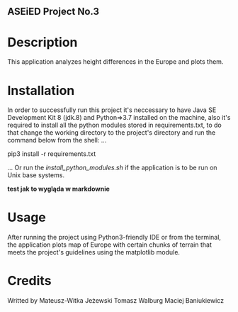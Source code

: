 ## ASEiED Project No.3

# Description
This application analyzes height differences in the Europe and plots them.

# Installation
In order to successfully run this project it's neccessary to have Java SE Development Kit 8 (jdk.8) and Python=>3.7 installed on the machine,
also it's required to install all the python modules stored in requirements.txt,
to do that change the working directory to the project's directory and run the command below from the shell:
...

pip3 install -r requirements.txt

...
Or run the *install_python_modules.sh* if the application is to be run on Unix base systems.

**test jak to wygląda w markdownie**

# Usage
After running the project using Python3-friendly IDE or from the terminal,
the application plots map of Europe with certain chunks of terrain that meets the project's guidelines using the matplotlib module.

# Credits
Writted by
Mateusz-Witka Jeżewski
Tomasz Walburg
Maciej Baniukiewicz

